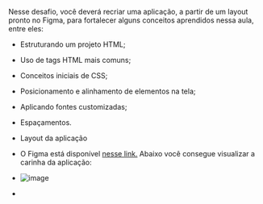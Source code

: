 Nesse desafio, você deverá recriar uma aplicação, a partir de um layout pronto no Figma, para fortalecer alguns conceitos aprendidos nessa aula, entre eles:

- Estruturando um projeto HTML;
- Uso de tags HTML mais comuns;
- Conceitos iniciais de CSS;
- Posicionamento e alinhamento de elementos na tela;
- Aplicando fontes customizadas;
- Espaçamentos.

- Layout da aplicação
- O Figma está disponível [nesse link.](https://www.figma.com/file/0whJIl8O4utW4wqiH1NMfm/Projeto01-Extra-Copy?fuid=1185743900443045711) Abaixo você consegue visualizar a carinha da aplicação:

- ![image](https://github.com/danffrey78/Projeto-desafio-02/assets/118667502/41fae70e-4548-4092-979e-6f3b035e10e7)

- 
